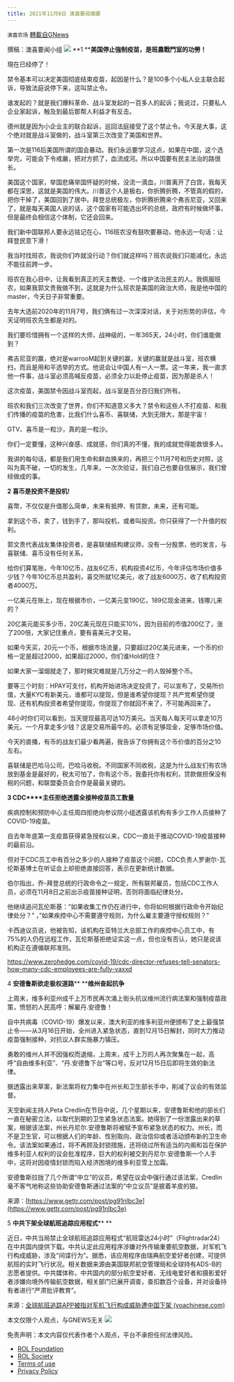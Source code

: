 ```yaml
---
title: 2021年11月8日 澳喜要闻摘要
---
```

`澳喜农场` [轉載自GNews](https://gnews.org/zh-hans/1648035/)

撰稿：澳喜要闻小组
![](https://assets.gnews.org/wp-content/uploads/2021/11/EC3C1111-4DCB-471E-A3C7-4A92264C9473.jpeg)
**1 ****美国停止強制疫苗，是班農戰鬥室的功勞！**

現在已经停了！

禁令基本可以决定美国彻底结束疫苗，起因是什么？是100多个小私人业主联合起诉，导致法庭说停下来，这叫禁止令。

谁发起的？就是我们爆料革命、战斗室发起的一百多人的起诉；我说过，只要私人企业家起诉，触及到最后那帮人利益才有反击。

德州就是因为小企业主的联合起诉，巡回法庭接受了这个禁止令。今天是大事，这个绝对就是战斗室做的，战斗室第三次改变了美国和世界。

第一次是116后美国所谓的国会暴动。我们永远要学习这点，如果在中国，这个选举完，可能会下令戒嚴，把对方抓了，血流成河。所以中国要有民主法治的路很长。

美国这个国家，举国悲痛举国怀疑的时候，没流一滴血，川普离开了白宫，我每天都在深思，这就是美国的伟大。川普这个人是极右，你折腾折腾，不管真的假的，把你干掉了，美国回到了居中。拜登总统极左，你折腾折腾来个弗吉尼亚，又回来了，就是每天美国人说的话，这个国家有可能选出坏的总统，政府有时候做坏事，但是最终会相信这个体制，它还会回来。

我们新中国联邦人要永远铭记在心，116班农没有鼓吹要暴动，他永远一句话：让拜登民意下滑！

我当时找班农，我说你们咋就没行动？你们就这样吗？班农说我们只能减化，永远不能往前跨一步。

班农在我心目中，让我看到真正的天主教徒、一个维护法治民主的人。我佩服班农，如果我郭文贵我做不到，这就是为什么班农是美国的政治大师，我是他中国的master，今天日子非常重要。

去年大选前2020年的11月7号，我们俩有过一次深深对话，关于对形势的评估，今天证明班农先生都是对的。

我们要珍惜拥有一个这样的大师，战神级的，一年365天，24小时，你们谁能做到？

弗吉尼亚的赢，绝对是warrooM起到关键的赢，关键的赢就是战斗室，班农横扫，而且是用和平选举的方式。他说会让中国人有一人一票。这一年来，我一直求他一件事，战斗室必须高喊反疫苗，必须全力以赴停止疫苗，因为那是杀人！

这次疫苗，美国禁令因战斗室而起，战斗室是百分百归我们所有。

班农和我们三次改变了世界，你们不知道意义多大？禁令和这些人不打疫苗、和我们传播的疫苗的危害，比我们什么喜币、喜联储，大到无限大，那是宇宙！

GTV、喜币是一粒沙，真的是一粒沙。

你们一定要懂，这种兴奋感、成就感，你们真的不懂，我的成就觉得能救很多人。

我讲的每句话，都是我们用生命和鲜血换来的，再把三个11月7号和历史对照，这叫为真不破，一切的发生，几年来，一次次验证，我们自己也要自信展示，我们曾经做成的事。

**2 ****喜币是投资不是投机****!**

喜幣，不仅仅是升值那么简单，未来有抵押、有贷款，未来，还有可能。

拿到这个币，卖了，钱到手了，那叫投机，或者叫投资。你只获得了一个升值的权利。

郭文贵代表战友集体投资者，是喜联储结构建议师，没有一分股票，他的发言，与喜联储、喜币没有任何关系，

给你们算笔账，今年10亿币，战友6亿币，机构投资4亿币，今年评估市场价值多少钱？今年10亿币总共盈利，喜交所就1亿美元，收了战友6000万，收了机构投资者4000万。

一亿美元在账上，现在根据市价，一亿美元变190亿，189亿现金进来，钱哪儿来的？

20亿美元能买多少币，20亿美元现在只能买10%，因为目前的市值200亿了，涨了200倍，大家记住重点，要有喜美元才交易。

如果今天买，20元一个币，根据市场流量，只要超过20亿美元进来，一个币的价格一定是超过2000，如果超过2000，你们谁Hold的住？

如果大家一溜烟就走了，那时候灾难就是几万分之一的人毁掉整个币。

要等三个时刻：HPAY可支付，机构开始进场决定投资了，可以宣布了，交易所价值，大量KYC有新美元，谁都可以提现，但是谁希望你提现？共产党希望你提现、还有机构投资者希望你提现，你提现了你就回不来了，不可能再回来了。

48小时你们可以看到，当天提现最高可达10万美元。当天每人每天可以拿走10万美元，一个月拿走多少钱？这是交易所最牛的。必须有足够现金，足够市场价值。

今天的直播，有币的战友们最少看两遍，我告诉了你拥有这个币价值的百分之10左右。

喜联储是巴哈马公司，巴哈马收税。不同国家不同收税，这是为什么战友们有农场放到基金是最好的，税太可怕了，你有这个币，我委托你有权利，贷款做担保没有税的问题，和联盟委员会合作是最最关键的。

**3 CDC****主任拒绝透露全接种疫苗员工数量**

疾病控制和预防中心主任周四拒绝向参议院小组透露该机构有多少工作人员接种了COVID-19疫苗。

自去年年底第一支疫苗获得紧急授权以来，CDC一直处于推动COVID-19疫苗接种的最前沿。

但对于CDC员工中有百分之多少的人接种了疫苗这个问题，CDC负责人罗谢尔-瓦伦斯基博士在听证会上却拒绝直接回答，表示在更新统计数据。

伯尔指出，乔-拜登总统的行政命令之一规定，所有联邦雇员，包括CDC工作人员，必须在11月8日之前出示疫苗接种证明，否则将面临纪律处分。

他继续追问瓦伦斯基：”如果收集工作仍在进行中，你将如何根据行政命令开始纪律处分？” ，”如果疾控中心不需要遵守规则，为什么雇主要遵守授权规则？”

卡西迪议员说，他被告知，该机构在亚特兰大总部工作的疾控中心员工中，有75%的人仍在远程工作，瓦伦斯基拒绝证实这一点，但也没有否认，她只是说该机构正在遵循联邦准则。

https://www.zerohedge.com/covid-19/cdc-director-refuses-tell-senators-how-many-cdc-employees-are-fully-vaxxd

4 **安德鲁斯欲走极权道路**** ****维州奋起抗争**

上周末，维多利亚州成千上万市民再次涌上街头抗议维州流行病法案和强制疫苗政策，愤怒的人民高呼：解雇丹.安德鲁！

自中共病毒（COVID-19）爆发以来，澳大利亚的维多利亚州便颁布了史上最强禁止令——从3月16日开始，全州进入紧急状态，直到12月15日解封，同时大力推动疫苗强制接种，对抗议人群实施暴力镇压。

勇敢的维州人并不因强权而退缩，上周末，成千上万的人再次聚集在一起，高呼“自由维多利亚”、“丹.安德鲁下台”等口号，反对12月15日后即将生效的新法律。

据透露出来草案，新法案将权力集中在州长和卫生部长手中，削减了议会的有效监督。

天空新闻主持人Peta Credlin在节目中说，几个星期以来，安德鲁斯和他的部长们一直在秘密立法，以取代到期的卫生紧急状态法案。她得到了一份泄露出来的草案，根据该法案，州长丹尼尔.安德鲁斯将被赋予宣布紧急状态的权力。州长，而不是卫生官，可以根据人们的年龄、性别取向、政治信仰或者活动颁布新的卫生命令。该法案如果通过，将不再顾及封锁措施，还将绕过所有适当的内阁和旨在保护维多利亚人权利的议会批准程序，巨大的权利被交到丹尼尔.安德鲁斯一个人手中，这将对因疫情封锁而陷入经济困境的维多利亚雪上加霜。

安德鲁斯拉拢了几个所谓“中立”的议员，希望在议会中强行通过该法案，Credlin毫不客气地称这些协助安德鲁斯通过法案的“中立议员”是披着羊皮的狼。

来源：[https://www.gettr.com/post/pg91nlbc3e](https://www.gettr.com/post/pg91nlbc3e)

5 **中共下架全球航班追踪应用程式**** **

近日，中共当局禁止全球航班追踪应用程式“航班雷达24小时”（Flightradar24）在中共国内提供下载。中共认定此应用程序涉嫌对外传输重要航空数据，对军机飞行构成威胁，涉及“间谍行为”。据悉，该应用程序由瑞典航空爱好者创建，可提供航班的实时飞行状况。相关数据来源由美国联邦航空管理局和全球持有ADS-B的志愿者提供。中共媒体称，中共国内的部分航空爱好者、无线电爱好者和摄影爱好者涉嫌向境外传输航空数据，相关部门已展开调查，查扣数百个设备，并对设备持有者进行“严肃批评教育”。

来源：[全球航班追踪APP被指对军机飞行构成威胁遭中国下架 (voachinese.com)](https://www.voachinese.com/a/china-bans-flightradar24-app-20211106/6302659.html)

本文仅限个人观点，与GNEWS无关
![](https://assets.gnews.org/wp-content/uploads/2021/11/澳喜图标2-1.jpg)
 

免责声明：本文内容仅代表作者个人观点，平台不承担任何法律风险。

- [ROL Foundation](https://rolfoundation.org/)
- [ROL Society](https://rolsociety.org/)
- [Terms of use](https://gnews.org/terms-of-use-3/)
- [Privacy Policy](https://gnews.org/privacy-policy/)
